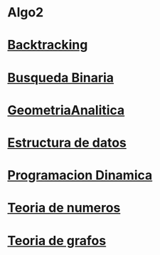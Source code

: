 # Algo2

# [Backtracking](https://github.com/ElJoamy/Algo2/tree/main/algoritmos/Backtracking)

# [Busqueda Binaria](https://github.com/ElJoamy/Algo2/tree/main/algoritmos/Busqueda_Binaria)

# [GeometriaAnalitica](https://github.com/ElJoamy/Algo2/tree/main/algoritmos/GeometriaAnalitica)

# [Estructura de datos](https://github.com/ElJoamy/Algo2/tree/main/algoritmos/estructura_de_datos)

# [Programacion Dinamica](https://github.com/ElJoamy/Algo2/tree/main/algoritmos/programacion_dinamica)

# [Teoria de numeros](https://github.com/ElJoamy/Algo2/tree/main/algoritmos/teoria%20de%20numeros)

# [Teoria de grafos](https://github.com/ElJoamy/Algo2/tree/main/algoritmos/teroriaDeGrafos)
